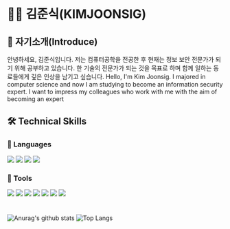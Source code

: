 # 👨‍💻 김준식(KIMJOONSIG)
## 🥨 자기소개(Introduce)
안녕하세요, 김준식입니다. 저는 컴퓨터공학을 전공한 후 현재는 정보 보안 전문가가 되기 위해 공부하고 있습니다. 한 기술의 전문가가 되는 것을 목표로 하며 함께 일하는 동료들에게 깊은 인상을 남기고 싶습니다.
Hello, I'm Kim Joonsig. I majored in computer science and now I am studying to become an information security expert. I want to impress my colleagues who work with me with the aim of becoming an expert

## 🛠️ ️Technical Skills

### 📒 Languages
<img src="https://img.shields.io/badge/Python-3776AB?style=flat&logo=python&logoColor=white"/> <img src="https://img.shields.io/badge/JavaScript-F7DF1E?style=flat&logo=javascript&logoColor=white"/> <img src="https://img.shields.io/badge/MySQL-4479A1?style=flat&logo=mysql&logoColor=white"/> <img src="https://img.shields.io/badge/PHP-777BB4?style=flat&logo=php&logoColor=white"/>

### 📗 Tools
<img src="https://img.shields.io/badge/Visual Studio Code-007ACC?style=flat&logo=visualstudiocode&logoColor=white"/> <img src="https://img.shields.io/badge/VirusTotal-394EFF?style=flat&logo=virustotal&logoColor=white"/> <img src="https://img.shields.io/badge/Elastic-005571?style=flat&logo=elastic&logoColor=white"/> <img src="https://img.shields.io/badge/Tor Browser-7D4698?style=flat&logo=torbrowser&logoColor=white"/> 
<img src="https://img.shields.io/badge/XAMPP-FB7A24?style=flat&logo=xampp&logoColor=white"/> <img src="https://img.shields.io/badge/Git-F05032?style=flat&logo=git&logoColor=white"/> <img src="https://img.shields.io/badge/GitHub-1817172?style=flat&logo=github&logoColor=white"/> 

#

![Anurag's github stats](https://github-readme-stats.vercel.app/api?username=KIMJOONSIG&show_icons=true&theme=tokyonight)  ![Top Langs](https://github-readme-stats.vercel.app/api/top-langs/?username=KIMJOONSIG&layout=compact&theme=tokyonight)
